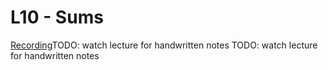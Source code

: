 # L10 - Sums

[Recording](https://leccap.engin.umich.edu/leccap/player/r/ehSbZV)TODO: watch lecture for handwritten notes
TODO: watch lecture for handwritten notes
